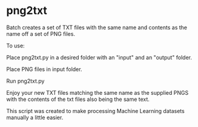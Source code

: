 # png2txt
Batch creates a set of TXT files with the same name and contents as the name off a set of PNG files.

To use:

Place png2txt.py in a desired folder with an "input" and an "output" folder.

Place PNG files in input folder.

Run png2txt.py

Enjoy your new TXT files matching the same name as the supplied PNGS with the contents of the txt files also being the same text.

This script was created to make processing Machine Learning datasets manually a little easier.
